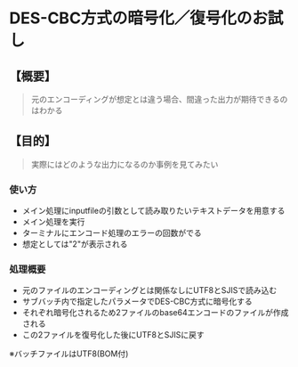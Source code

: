 # DES-CBC方式の暗号化／復号化のお試し

## 【概要】
> 元のエンコーディングが想定とは違う場合、間違った出力が期待できるのはわかる

## 【目的】
> 実際にはどのような出力になるのか事例を見てみたい

### 使い方
- メイン処理にinputfileの引数として読み取りたいテキストデータを用意する
- メイン処理を実行
- ターミナルにエンコード処理のエラーの回数がでる
- 想定としては"2"が表示される

### 処理概要
- 元のファイルのエンコーディングとは関係なしにUTF8とSJISで読み込む
- サブバッチ内で指定したパラメータでDES-CBC方式に暗号化する
- それぞれ暗号化されるため2ファイルのbase64エンコードのファイルが作成される
- この2ファイルを復号化した後にUTF8とSJISに戻す

※バッチファイルはUTF8(BOM付)